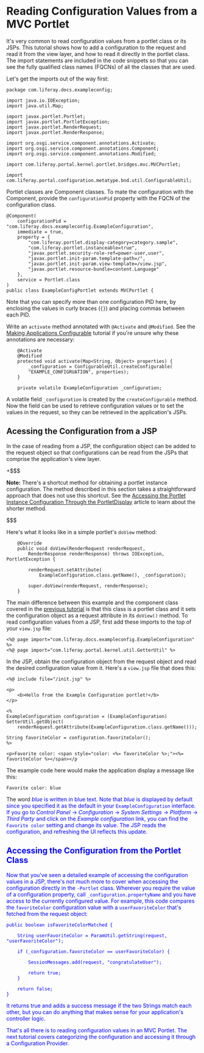 # Reading Configuration Values from a MVC Portlet [](id=reading-configuration-values-from-a-mvc-portlet)

It's very common to read configuration values from a portlet class or its JSPs.
This tutorial shows how to add a configuration to the request and read it from
the view layer, and how to read it directly in the portlet class. The import
statements are included in the code snippets so that you can see the fully
qualified class names (FQCNs) of all the classes that are used.

Let's get the imports out of the way first:

    package com.liferay.docs.exampleconfig;

    import java.io.IOException;
    import java.util.Map;

    import javax.portlet.Portlet;
    import javax.portlet.PortletException;
    import javax.portlet.RenderRequest;
    import javax.portlet.RenderResponse;

    import org.osgi.service.component.annotations.Activate;
    import org.osgi.service.component.annotations.Component;
    import org.osgi.service.component.annotations.Modified;

    import com.liferay.portal.kernel.portlet.bridges.mvc.MVCPortlet;

    import com.liferay.portal.configuration.metatype.bnd.util.ConfigurableUtil;

Portlet classes are Component classes. To mate the configuration with the
Component, provide the `configurationPid` property with the FQCN of the
configuration class. 

    @Component(
        configurationPid = "com.liferay.docs.exampleconfig.ExampleConfiguration",
        immediate = true,
        property = {
            "com.liferay.portlet.display-category=category.sample",
            "com.liferay.portlet.instanceable=true",
            "javax.portlet.security-role-ref=power-user,user",
            "javax.portlet.init-param.template-path=/",
            "javax.portlet.init-param.view-template=/view.jsp",
            "javax.portlet.resource-bundle=content.Language"
        },
        service = Portlet.class
    )
    public class ExampleConfigPortlet extends MVCPortlet {

Note that you can specify more than one configuration PID here, by enclosing the
values in curly braces (`{}`) and placing commas between each PID.

Write an `activate`  method annotated with `@Activate` and `@Modified`. See the
[Making Applications Configurable](/develop/tutorials/-/knowledge_base/7-1/making-applications-configurable) tutorial if you're unsure why these
annotations are necessary:

        @Activate
        @Modified
        protected void activate(Map<String, Object> properties) {
            _configuration = ConfigurableUtil.createConfigurable(
            "EXAMPLE_CONFIGRUATION", properties);
        }

        private volatile ExampleConfiguration _configuration;

A volatile field `_configuration` is created by the `createConfigurable` method.
Now the field can be used to retrieve configuration values or to set the values
in the request, so they can be retrieved in the application's JSPs.

## Acessing the Configuration from a JSP [](id=acessing-the-configuration-from-a-jsp)

In the case of reading from a JSP, the configuration object can be added to the
request object so that configurations can be read from the JSPs that comprise
the application's view layer. 

+$$$

**Note:** There's a shortcut method for obtaining a portlet instance
configuration. The method described in this section takes a straightforward
approach that does not use this shortcut. See the [Accessing the Portlet
Instance Configuration Through the PortletDisplay](/develop/tutorials/-/knowledge_base/7-1/reading-configuration-values-from-a-configuration-provider#accessing-the-portlet-instance-configuration-through-the-portletdisplay) article to learn
about the shorter method.

$$$

Here's what it looks like in a simple portlet's `doView` method:

        @Override
        public void doView(RenderRequest renderRequest,
            RenderResponse renderResponse) throws IOException, PortletException {

            renderRequest.setAttribute(
                ExampleConfiguration.class.getName(), _configuration);

            super.doView(renderRequest, renderResponse);
        }

The main difference between this example and the component class covered in the
[previous tutorial](reading-configuration-values-from-a-component) is that this class is a portlet class and it sets the
configuration object as a request attribute in its `doView()` method. To read
configuration values from a JSP, first add these imports to the top of your
`view.jsp` file:

    <%@ page import="com.liferay.docs.exampleconfig.ExampleConfiguration" %>
    <%@ page import="com.liferay.portal.kernel.util.GetterUtil" %>

In the JSP, obtain the configuration object from the request object and read the
desired configuration value from it. Here's a `view.jsp` file that does this:

    <%@ include file="/init.jsp" %>

    <p>
        <b>Hello from the Example Configuration portlet!</b>
    </p>

    <%
    ExampleConfiguration configuration = (ExampleConfiguration) GetterUtil.getObject(
        renderRequest.getAttribute(ExampleConfiguration.class.getName()));

    String favoriteColor = configuration.favoriteColor();
    %>

    <p>Favorite color: <span style="color: <%= favoriteColor %>;"><%= favoriteColor %></span></p

<!--[Figure 2: Here, the Example Configuration portlet's `view.jsp` is rendered. This JSP reads the value of the `favoriteColor` configuration and displays it.](../../images/example-configuration-portlet.png)-->

The example code here would make the application display a message like this:

    Favorite color: blue

The word <font color="blue">*blue* is written in blue text. Note that *blue* is
displayed by default since you specified it as the default in your
`ExampleConfiguration` interface. If you go to *Control Panel* &rarr;
*Configuration* &rarr; *System Settings* &rarr; *Platform* &rarr; *Third Party*
and click on the *Example configuration* link, you can find the `Favorite color`
setting and change its value. The JSP reads the configuration, and refreshing
the UI reflects this update.
<!--I don't think it does. -->

## Accessing the Configuration from the Portlet Class [](id=accessing-the-configuration-from-the-portlet-class)

Now that you've seen a detailed example of accessing the configuration values in
a JSP, there's not much more to cover when accessing the configuration directly
in the `-Portlet` class. Wherever you require the value of a configuration
property, call `_configuration.propertyName` and you have access to the
currently configured value. For example, this code compares the `favoriteColor`
configuration value with a `userFavoriteColor` that's fetched from the request
object: 

    public boolean isFavoriteColorMatched {
    
        String userFavoriteColor = ParamUtil.getString(request, "userFavoriteColor");

        if (_configuration.favoriteColor == userFavoriteColor) {

            SessionMessages.add(request, "congratulateUser");

            return true;
        }

        return false;
    }

It returns true and adds a success message if the two Strings match each other,
but you can do anything that makes sense for your application's controller
logic.

That's all there is to reading configuration values in an MVC Portlet. The next
tutorial covers  categorizing the configuration and accessing it through a
Configuration Provider.

